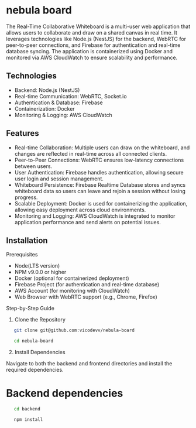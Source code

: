# nebula board

The Real-Time Collaborative Whiteboard is a multi-user web application that allows users to collaborate and draw on a shared canvas in real time. It leverages technologies like Node.js (NestJS) for the backend, WebRTC for peer-to-peer connections, and Firebase for authentication and real-time database syncing. The application is containerized using Docker and monitored via AWS CloudWatch to ensure scalability and performance.

## Technologies

- Backend: Node.js (NestJS)
- Real-time Communication: WebRTC, Socket.io
- Authentication & Database: Firebase
- Containerization: Docker
- Monitoring & Logging: AWS CloudWatch

## Features

- Real-time Collaboration: Multiple users can draw on the whiteboard, and changes are reflected in real-time across all connected clients.
- Peer-to-Peer Connections: WebRTC ensures low-latency connections between users.
- User Authentication: Firebase handles authentication, allowing secure user login and session management.
- Whiteboard Persistence: Firebase Realtime Database stores and syncs whiteboard data so users can leave and rejoin a session without losing progress.
- Scalable Deployment: Docker is used for containerizing the application, allowing easy deployment across cloud environments.
- Monitoring and Logging: AWS CloudWatch is integrated to monitor application performance and send alerts on potential issues.

## Installation

Prerequisites

- Node(LTS version)
- NPM v9.0.0 or higher
- Docker (optional for containerized deployment)
- Firebase Project (for authentication and real-time database)
- AWS Account (for monitoring with CloudWatch)
- Web Browser with WebRTC support (e.g., Chrome, Firefox)

Step-by-Step Guide

1. Clone the Repository

```bash
   git clone git@github.com:vicodevv/nebula-board
```

```bash
   cd nebula-board
```

2.  Install Dependencies

Navigate to both the backend and frontend directories and install the required dependencies.

# Backend dependencies

```bash
   cd backend
```

```bash
   npm install
```
